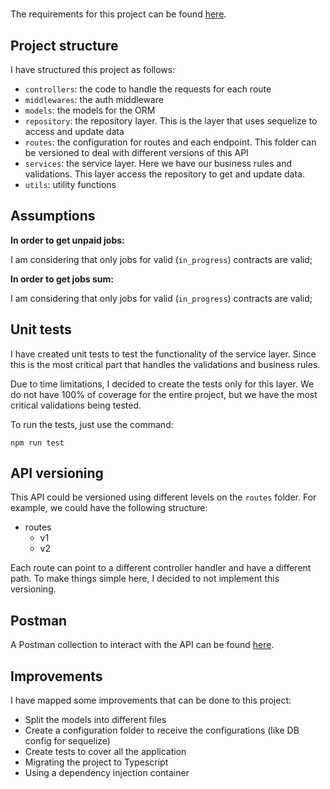 # 

The requirements for this project can be found [here](./requirements.md).

## Project structure

I have structured this project as follows:

- `controllers`: the code to handle the requests for each route
- `middlewares`: the auth middleware
- `models`: the models for the ORM
- `repository`: the repository layer. This is the layer that uses sequelize to access and update data
- `routes`: the configuration for routes and each endpoint. This folder can be versioned to deal with different versions of this API
- `services`: the service layer. Here we have our business rules and validations. This layer access the repository to get and update data.
- `utils`: utility functions

## Assumptions

**In order to get unpaid jobs:**

I am considering that only jobs for valid (`in_progress`) contracts are valid;

**In order to get jobs sum:**

I am considering that only jobs for valid (`in_progress`) contracts are valid;

## Unit tests

I have created unit tests to test the functionality of the service layer. Since this is the most critical part that handles the validations and business rules.

Due to time limitations, I decided to create the tests only for this layer. We do not have 100% of coverage for the entire project, but we have the most critical validations being tested.

To run the tests, just use the command:

```
npm run test
```

## API versioning

This API could be versioned using different levels on the `routes` folder.
For example, we could have the following structure:
- routes
  - v1 
  - v2 

Each route can point to a different controller handler and have a different path. To make things simple here, I decided to not implement this versioning.


## Postman

A Postman collection to interact with the API can be found [here](./docs/Deel.postman_collection.json).

## Improvements

I have mapped some improvements that can be done to this project:

- Split the models into different files
- Create a configuration folder to receive the configurations (like DB config for sequelize)
- Create tests to cover all the application
- Migrating the project to Typescript
- Using a dependency  injection container
